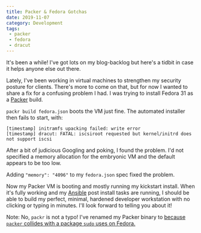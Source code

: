 ```yaml
---
title: Packer & Fedora Gotchas
date: 2019-11-07
category: Development
tags:
 - packer
 - fedora
 - dracut
---
```


It's been a while!
I've got lots on my blog-backlog but here's a tidbit in case it helps anyone else out there.

Lately, I've been working in virtual machines to strengthen my security posture for clients.
There's more to come on that, but for now I wanted to share a fix for a confusing problem I had.
I was trying to install Fedora 31 as a [Packer](https://www.packer.io/) build.

`packr build fedora.json` boots the VM just fine. The automated installer then fails to start, with:

```
[timestamp] initramfs upacking failed: write error
[timestamp] dracut: FATAL: iscsiroot requested but kernel/initrd does not support iscsi
```

After a bit of judicious Googling and poking, I found the problem.
I'd not specified a memory allocation for the embryonic VM and the default appears to be too low.

Adding `"memory": "4096"` to my `fedora.json` spec fixed the problem.

Now my Packer VM is booting and mostly running my kickstart install.
When it's fully working and my [Ansible](https://www.ansible.com/) post install tasks are running,
I should be able to build my perfect, minimal, hardened developer workstation with no clicking or typing in minutes.
I'll look forward to telling you about it!

Note: No, `packr` is not a typo! I've renamed my Packer binary to [because `packer` collides with a package `sudo` uses on Fedora.](https://github.com/cracklib/cracklib/issues/7)
